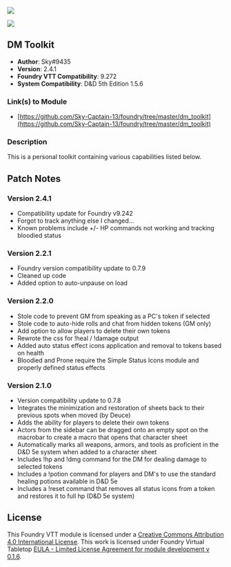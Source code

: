 ![](https://img.shields.io/badge/Foundry-v9.242-informational)

![](https://img.shields.io/badge/D&D5e-v1.5.6-informational)

## DM Toolkit

* **Author**: Sky#9435
* **Version**: 2.4.1
* **Foundry VTT Compatibility**: 9.272
* **System Compatibility**: D&D 5th Edition 1.5.6

### Link(s) to Module
* [https://github.com/Sky-Captain-13/foundry/tree/master/dm_toolkit](https://github.com/Sky-Captain-13/foundry/tree/master/dm_toolkit)

### Description
This is a personal toolkit containing various capabilities listed below. 

## Patch Notes
### Version 2.4.1
* Compatibility update for Foundry v9.242
* Forgot to track anything else I changed...
* Known problems include +/- HP commands not working and tracking bloodied status

### Version 2.2.1
* Foundry version compatibility update to 0.7.9
* Cleaned up code
* Added option to auto-unpause on load

### Version 2.2.0
* Stole code to prevent GM from speaking as a PC's token if selected
* Stole code to auto-hide rolls and chat from hidden tokens (GM only)
* Add option to allow players to delete their own tokens
* Rewrote the css for !heal / !damage output
* Added auto status effect icons application and removal to tokens based on health
 * Bloodied and Prone require the Simple Status Icons module and properly defined status effects

### Version 2.1.0
* Version compatibility update to 0.7.8
* Integrates the minimization and restoration of sheets back to their previous spots when moved (by Deuce)
* Adds the ability for players to delete their own tokens
* Actors from the sidebar can be dragged onto an empty spot on the macrobar to create a macro that opens that character sheet
* Automatically marks all weapons, armors, and tools as proficient in the D&D 5e system when added to a character sheet
* Includes !hp and !dmg command for the DM for dealing damage to selected tokens
* Includes a !potion command for players and DM's to use the standard healing potions available in D&D 5e
* Includes a !reset command that removes all status icons from a token and restores it to full hp (D&D 5e system)

## License
This Foundry VTT module is licensed under a [Creative Commons Attribution 4.0 International License](http://creativecommons.org/licenses/by/4.0/).
This work is licensed under Foundry Virtual Tabletop [EULA - Limited License Agreement for module development v 0.1.6](http://foundryvtt.com/pages/license.html).
